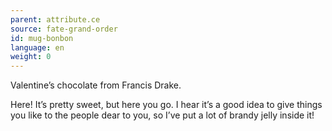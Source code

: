 ```yaml
---
parent: attribute.ce
source: fate-grand-order
id: mug-bonbon
language: en
weight: 0
---
```


Valentine’s chocolate from Francis Drake.

Here! It’s pretty sweet, but here you go.
I hear it’s a good idea to give things you like to the people dear to you, so I’ve put a lot of brandy jelly inside it!
